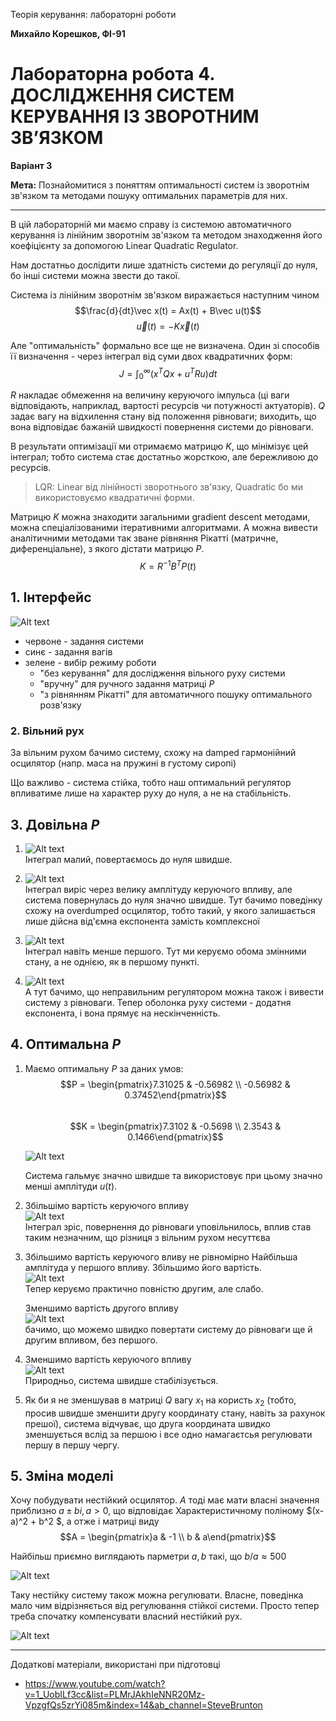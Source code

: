 Теорія керування: лабораторні роботи

**Михайло Корешков, ФІ-91**

# Лабораторна робота 4. ДОСЛІДЖЕННЯ СИСТЕМ КЕРУВАННЯ ІЗ ЗВОРОТНИМ ЗВ’ЯЗКОМ
**Варіант 3**

**Мета:** Познайомитися з поняттям оптимальності систем із зворотнім зв'язком та методами пошуку оптимальних параметрів для них.

---

В цій лабораторній ми маємо справу із системою автоматичного керування із лінійним зворотнім зв'язком та методом знаходження його коефіцієнту за допомогою Linear Quadratic Regulator. 

Нам достатньо дослідити лише здатність системи до регуляції до нуля, бо інші системи можна звести до такої.

Система із лінійним зворотнім зв'язком виражається наступним чином
$$\frac{d}{dt}\vec x(t) = Ax(t) + B\vec u(t)$$
$$\vec u(t) = -K\vec x(t)$$

Але "оптимальність" формально все ще не визначена. Один зі способів її визначення - через інтеграл від суми двох квадратичних форм:
$$J = \int_0^\infty \left(x^TQx + u^TRu\right)dt$$

$R$ накладає обмеження на величину керуючого імпульса (ці ваги відповідають, наприклад, вартості ресурсів чи потужності актуаторів). 
$Q$ задає вагу на відхилення стану від положення рівноваги; виходить, що вона відповідає бажаній швидкості повернення системи до рівноваги.

В результати оптимізації ми отримаємо матрицю $K$, що мінімізує цей інтеграл; тобто система стає достатньо жорсткою, але бережливою до ресурсів.

> LQR: Linear від лінійності зворотнього зв'язку, Quadratic бо ми використовуємо квадратичні форми.

Матрицю $K$ можна знаходити загальними gradient descent методами, можна спеціалізованими ітеративними алгоритмами. А можна вивести аналітичними методами так зване рівняння Рікатті (матричне, диференціальне), з якого дістати матрицю $P$.
$$K = R^{-1}B^TP(t)$$

## 1. Інтерфейс
![Alt text](interface.png)   
- червоне - задання системи
- синє - задання вагів
- зелене - вибір режиму роботи
    - "без керування" для дослідження вільного руху системи
    - "вручну" для ручного задання матриці $P$
    - "з рівнянням Рікатті" для автоматичного пошуку оптимального розв'язку

### 2. Вільний рух
За вільним рухом бачимо систему, схожу на damped гармонійний осцилятор (напр. маса на пружині в густому сиропі)

Що важливо - система стійка, тобто наш оптимальний регулятор впливатиме лише на характер руху до нуля, а не на стабільність.

## 3. Довільна $P$

1. ![Alt text](a.png)  
Інтеграл малий, повертаємось до нуля швидше.

2. ![Alt text](a2.png)  
Інтеграл виріс через велику амплітуду керуючого впливу, але система повернулась до нуля значно швидше. Тут бачимо поведінку схожу на overdumped осцилятор, тобто такий, у якого залишається лише дійсна від'ємна експонента замість комплексної

3. ![Alt text](a3.png)  
Інтеграл навіть менше першого. Тут ми керуємо обома змінними стану, а не однією, як в першому пункті.

4. ![Alt text](a4.png)  
А тут бачимо, що неправильним регулятором можна також і вивести систему з рівноваги. Тепер оболонка руху системи - додатня експонента, і вона прямує на нескінченність.

## 4. Оптимальна $P$
1. Маємо оптимальну $P$ за даних умов:  
    $$P = \begin{pmatrix}7.31025 & -0.56982 \\ -0.56982 & 0.37452\end{pmatrix}$$  
    $$K = \begin{pmatrix}7.3102 & -0.5698 \\ 2.3543 & 0.1466\end{pmatrix}$$  

    ![Alt text](r.png)

    Система гальмує значно швидше та використовує при цьому значно менші амплітуди $u(t)$.

2. Збільшімо вартість керуючого впливу  
    ![Alt text](Screenshot_1.png)  
    Інтеграл зріс, повернення до рівноваги уповільнилось, вплив став таким незначним, що різниця з вільним рухом несуттєва

3. Збільшимо вартість керуючого вливу не рівномірно
    Найбільша амплітуда у першого впливу. Збільшимо його вартість.    
    ![Alt text](Screenshot_2.png)   
    Тепер керуємо практично повністю другим, але слабо.  

    Зменшимо вартість другого впливу   
    ![Alt text](Screenshot_3.png)  
    бачимо, що можемо швидко повертати систему до рівноваги ще й другим впливом, без першого.

4. Зменшимо вартість керуючого впливу  
    ![Alt text](Screenshot_4.png)  
    Природньо, система швидше стабілізується.

5. Як би я не зменшував в матриці $Q$ вагу $x_1$ на користь $x_2$ (тобто, просив швидше зменшити другу координату стану, навіть за рахунок прешої), система відчуває, що друга координата швидко зменшується вслід за першою і все одно намагаєтсья регулювати першу в першу чергу.

## 5. Зміна моделі
Хочу побудувати нестійкий осцилятор. 
$A$ тоді має мати власні значення приблизно $a \pm bi, a>0$, що відповідає Характеристичному поліному $(x-a)^2 + b^2 $, а отже і матриці виду  
$$A = \begin{pmatrix}a & -1 \\ b & a\end{pmatrix}$$

Найбільш приємно виглядають парметри $a,b$ такі, що $b / a \approx 500$

![Alt text](Screenshot_5.png)

Таку нестійку систему також можна регулювати. Власне, поведінка мало чим відрізняється від регулювання стійкої системи. Просто тепер треба спочатку компенсувати власний нестійкий рух.

![Alt text](Screenshot_6.png)


---

Додаткові матеріали, використані при підготовці
- https://www.youtube.com/watch?v=1_UobILf3cc&list=PLMrJAkhIeNNR20Mz-VpzgfQs5zrYi085m&index=14&ab_channel=SteveBrunton